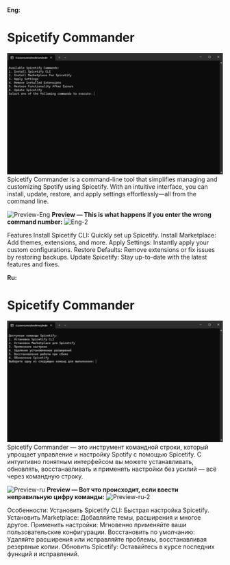 **Eng:**
# Spicetify Commander
![Preview](https://github.com/vtmeen/Spicetify-Commander/blob/main/Preview%20Eng.png)
Spicetify Commander is a command-line tool that simplifies managing and customizing Spotify using Spicetify. With an intuitive interface, you can install, update, restore, and apply settings effortlessly—all from the command line.

![Preview-Eng](https://github.com/user-attachments/assets/d9264497-f52f-4d28-817a-1cd4140b9e47)
**Preview — This is what happens if you enter the wrong command number:**
![Eng-2](https://github.com/user-attachments/assets/fc565362-43c3-4c2d-8239-af4d0b511ee0)

Features
Install Spicetify CLI: Quickly set up Spicetify.
Install Marketplace: Add themes, extensions, and more.
Apply Settings: Instantly apply your custom configurations.
Restore Defaults: Remove extensions or fix issues by restoring backups.
Update Spicetify: Stay up-to-date with the latest features and fixes.

**Ru:**
# Spicetify Commander
![Preview](https://github.com/vtmeen/Spicetify-Commander/blob/main/Preview%20Ru.png)
Spicetify Commander — это инструмент командной строки, который упрощает управление и настройку Spotify с помощью Spicetify. С интуитивно понятным интерфейсом вы можете устанавливать, обновлять, восстанавливать и применять настройки без усилий — всё через командную строку.

![Preview-ru](https://github.com/user-attachments/assets/6e89090a-521d-497e-b2de-04686200339d)
**Preview — Вот что происходит, если ввести неправильную цифру команды:**
![Preview-ru-2](https://github.com/user-attachments/assets/8e75e777-a288-416f-8d82-69eb7550c8c8)

Особенности:
Установить Spicetify CLI: Быстрая настройка Spicetify.
Установить Marketplace: Добавляйте темы, расширения и многое другое.
Применить настройки: Мгновенно применяйте ваши пользовательские конфигурации.
Восстановить по умолчанию: Удаляйте расширения или исправляйте проблемы, восстанавливая резервные копии.
Обновить Spicetify: Оставайтесь в курсе последних функций и исправлений.
